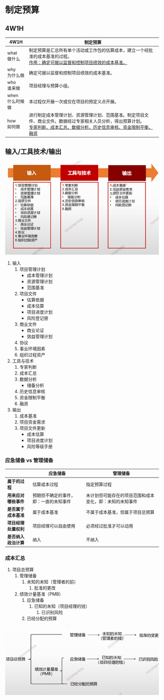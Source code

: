 # 制定预算

## 4W1H

| 4W1H                | 制定预算                                                     |
| ------------------- | ------------------------------------------------------------ |
| what<br/>做什么     | 制定预算是汇总所有单个活动或工作包的估算成本，建立一个经批准的成本基准的过程。<br/><u>作用：确定可据以监督和控制项目绩效的成本基准。</u> |
| why<br/>为什么做    | 确定可据以监督和控制项目绩效的成本基准。                     |
| who<br/>谁来做      | 项目经理与预算小组。                                         |
| when<br/>什么时候做 | 本过程仅开展一次或仅在项目的预定义点开展。                   |
| how<br/>如何做      | 进行制定成本管理计划、资源管理计划、范围基准。制定项目文件、商业文件。数据经过专家相关人员分析，得出预算计划。<br/><u>专家判断、成本汇总、数据分析、历史信息审核、资金限制平衡、融资</u> |

## 输入/工具技术/输出

![image-20210306150853531](assets/image-20210306150853531.png)

1. 输入
   1. 项目管理计划
      - 成本管理计划
      - 资源管理计划
      - 范围基准
   2. 项目文件
      - 估算依据
      - 成本估算
      - 项目进度计划
      - 风险登记册
   3. 商业文件
      - 商业论证
      - 效益管理计划
   4. 协议
   5. 事业环境因素
   6. 组织过程资产
2. 工具与技术
   1. 专家判断
   2. 成本汇总
   3. 数据分析
      - 储备分析
   4. 历史信息审核
   5. 资金限制平衡
   6. 融资
3. 输出
   1. 成本基准
   2. 项目资金需求
   3. 项目文件更新
      - 成本估算
      - 项目进度计划
      - 风险等级手册

### 应急储备 vs 管理储备

|                      | 应急储备                               | 管理储备                                                 |
| -------------------- | -------------------------------------- | -------------------------------------------------------- |
| **属于的过程**       | 估算成本过程                           | 指定预算过程                                             |
| **用来应对哪些事件** | 预期但不确定的事件，即：一直的未知事件 | 未计划但可能存在的项目范围和成本变化，即：未知的未知事件 |
| **是否属于成本基准** | 属于成本基准                           | 不属于成本基准，但属于项目总预算                         |
| **项目经理处置权利** | 项目经理可以自由使用                   | 必须经过批准才可以动用                                   |
| **是否纳入政治计算** | 纳入                                   | 不纳入                                                   |

### 成本汇总

1. 项目总预算
   1. 管理储备
      1. 未知的未知（管理者的前）
         1. 批准的更改
   2. 绩效计量基准（PMB）
      1. 应急储备
         1. 已知的未知（项目经理的钱）
            1. 已识别风险
      2. 已经分配的预算

![image-20210306151904128](assets/image-20210306151904128.png)



